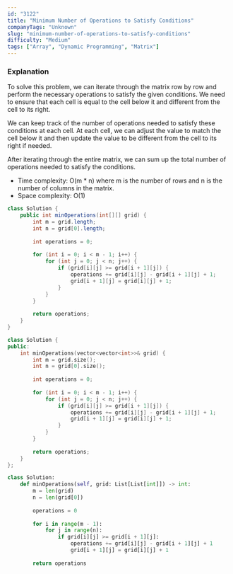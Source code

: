 ```yaml
---
id: "3122"
title: "Minimum Number of Operations to Satisfy Conditions"
companyTags: "Unknown"
slug: "minimum-number-of-operations-to-satisfy-conditions"
difficulty: "Medium"
tags: ["Array", "Dynamic Programming", "Matrix"]
---
```


### Explanation

To solve this problem, we can iterate through the matrix row by row and perform the necessary operations to satisfy the given conditions. We need to ensure that each cell is equal to the cell below it and different from the cell to its right.

We can keep track of the number of operations needed to satisfy these conditions at each cell. At each cell, we can adjust the value to match the cell below it and then update the value to be different from the cell to its right if needed.

After iterating through the entire matrix, we can sum up the total number of operations needed to satisfy the conditions.

- Time complexity: O(m * n) where m is the number of rows and n is the number of columns in the matrix.
- Space complexity: O(1)
```java
class Solution {
    public int minOperations(int[][] grid) {
        int m = grid.length;
        int n = grid[0].length;
        
        int operations = 0;
        
        for (int i = 0; i < m - 1; i++) {
            for (int j = 0; j < n; j++) {
                if (grid[i][j] >= grid[i + 1][j]) {
                    operations += grid[i][j] - grid[i + 1][j] + 1;
                    grid[i + 1][j] = grid[i][j] + 1;
                }
            }
        }
        
        return operations;
    }
}
```

```cpp
class Solution {
public:
    int minOperations(vector<vector<int>>& grid) {
        int m = grid.size();
        int n = grid[0].size();
        
        int operations = 0;
        
        for (int i = 0; i < m - 1; i++) {
            for (int j = 0; j < n; j++) {
                if (grid[i][j] >= grid[i + 1][j]) {
                    operations += grid[i][j] - grid[i + 1][j] + 1;
                    grid[i + 1][j] = grid[i][j] + 1;
                }
            }
        }
        
        return operations;
    }
};
```

```python
class Solution:
    def minOperations(self, grid: List[List[int]]) -> int:
        m = len(grid)
        n = len(grid[0])
        
        operations = 0
        
        for i in range(m - 1):
            for j in range(n):
                if grid[i][j] >= grid[i + 1][j]:
                    operations += grid[i][j] - grid[i + 1][j] + 1
                    grid[i + 1][j] = grid[i][j] + 1
        
        return operations
```